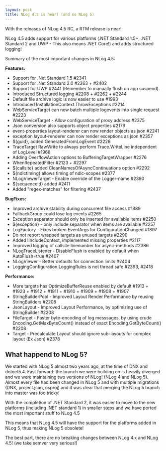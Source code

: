 ```yaml
---
layout: post
title: NLog 4.5 is near! (and no NLog 5)
---
```


With the releases of NLog 4.5 RC, a RTM release is near!

NLog 4.5 adds support for various platforms (.NET Standard 1.5+, .NET Standard 2 and UWP - This also means .NET Core!) and adds 
structured logging!


Summary of the most important changes in NLog 4.5:

**Features:**

- Support for .Net Standard 1.5 #2341
- Support for .Net Standard 2.0 #2263 + #2402
- Support for UWP #2441 (Remember to manually flush on app suspend).
- Introduced Structured logging #2208 + #2262 + #2244
- Default file archive logic is now easier to use #1993
- Introduced InstallationContext.ThrowExceptions #2214
- WebServiceTarget can now batch multiple logevents into single request #2223
- WebServiceTarget - Allow configuration of proxy address #2375
- Json conversion also supports object properties #2179
- event-properties layout-renderer can now render objects as json #2241
- exception layout-renderer can now render exceptions as json #2357
- ${guid}, added GeneratedFromLogEvent #2226
- TraceTarget RawWrite to always perform Trace.WriteLine independent of LogLevel #1968
- Adding OverflowAction options to BufferingTargetWrapper #2276
- WhenRepeatedFilter  #2123 + #2297
- ${callsite} added CleanNamesOfAsyncContinuations option #2292
- ${ndlctiming} allows timing of ndlc-scopes #2377
- NLogViewerTarget - Enable override of the Logger-name #2390
- ${sequenceid} added #2411  
- Added "regex-matches" for filtering #2437 


**BugFixes:**
- Improved archive stability during concurrent file access #1889
- FallbackGroup could lose log events #2265
- Exception separator should only be inserted for available items #2250
- ${exception} - only include separator when items are available #2257
- LogFactory - Fixes broken EventArgs for ConfigurationChanged #1897
- Do not report wrapped targets as unused targets #2290
- Added IIncludeContext, implemented missing properties #2117
- Improved logging of callsite linenumber for async-methods #2386
- NLogTraceListener - DisableFlush is enabled by default when AutoFlush=true #2407
- NLogViewer - Better defaults for connection limits #2404
- LoggingConfiguration.LoggingRules is not thread safe #2393, #2418

**Performance:**
- More targets has OptimizeBufferReuse enabled by default #1913 + #1923 + #1912 + #1911 + #1910 + #1909 + #1908 + #1907
- StringBuilderPool - Improved Layout Render Performance by reusing StringBuilders #2208
- JsonLayout - Improved Layout Performance, by optimizing use of StringBuilder #2208
- FileTarget - Faster byte-encoding of log messsages, by using crude Encoding.GetMaxByteCount() instead of exact Encoding.GetByteCount() #2208
- Target - Precalculate Layout should ignore sub-layouts for complex layout (Ex Json) #2378


## What happend to NLog 5?

We started with NLog 5 almost two years ago, at the time of DNX and dotnet5.4. 
Fast forward: the branch we were building on is heavily diverged and we were maintaining two versions of NLog! (NLog 4 and NLog 5).
Almost every file had been changed in NLog 5 and with multiple migrations (DNX, project.json, csproj) and it was clear that merging the NLog 5 branch into master was too tricky! 

With the completion of .NET Standard 2, it was easier to move to the new platforms (including .NET standard 1) in smaller steps and we have ported the most important stuff to NLog 4.5

This means that NLog 4.5 will have the support for the platforms added in NLog 5, thus making NLog 5 obsolete!

The best part, there are no breaking changes between NLog 4.x and NLog 4.5! (we take semver very serious!)
